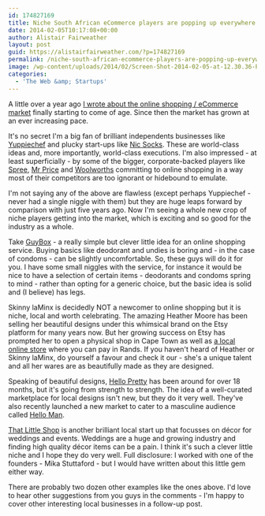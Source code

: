 ```yaml
---
id: 174827169
title: Niche South African eCommerce players are popping up everywhere
date: 2014-02-05T10:17:08+00:00
author: Alistair Fairweather
layout: post
guid: https://alistairfairweather.com/?p=174827169
permalink: /niche-south-african-ecommerce-players-are-popping-up-everywhere/
image: /wp-content/uploads/2014/02/Screen-Shot-2014-02-05-at-12.30.36-PM.png
categories:
  - 'The Web &amp; Startups'
---
```

A little over a year ago <a title="Online shopping article" href="http://mg.co.za/article/2012-11-22-00-online-shopping-in-south-africa-has-finally-come-of-age" target="_blank">I wrote about the online shopping / eCommerce market</a> finally starting to come of age. Since then the market has grown at an ever increasing pace.

It's no secret I'm a big fan of brilliant independents businesses like <a href="http://www.yuppiechef.com/" target="_blank">Yuppiechef</a> and plucky start-ups like <a href="http://nicsocks.com/" target="_blank">Nic Socks</a>. These are world-class ideas and, more importantly, world-class executions. I'm also impressed - at least superficially - by some of the bigger, corporate-backed players like <a href="http://www.spree.co.za/" target="_blank">Spree</a>, <a href="http://www.mrp.com/en_za/" target="_blank">Mr Price</a> and <a href="http://www.woolworths.co.za/" target="_blank">Woolworths</a> committing to online shopping in a way most of their competitors are too ignorant or hidebound to emulate.

I'm not saying any of the above are flawless (except perhaps Yuppiechef - never had a single niggle with them) but they are huge leaps forward by comparison with just five years ago. Now I'm seeing a whole new crop of niche players getting into the market, which is exciting and so good for the industry as a whole.

Take <a href="http://guybox.co.za/" target="_blank">GuyBox</a> - a really simple but clever little idea for an online shopping service. Buying basics like deodorant and undies is boring and - in the case of condoms - can be slightly uncomfortable. So, these guys will do it for you. I have some small niggles with the service, for instance it would be nice to have a selection of certain items - deodorants and condoms spring to mind - rather than opting for a generic choice, but the basic idea is solid and (I believe) has legs.

Skinny laMinx is decidedly NOT a newcomer to online shopping but it is niche, local and worth celebrating. The amazing Heather Moore has been selling her beautiful designs under this whimsical brand on the Etsy platform for many years now. But her growing success on Etsy has prompted her to open a physical shop in Cape Town as well as <a href="http://shop.skinnylaminx.com/" target="_blank">a local online store</a> where you can pay in Rands. If you haven't heard of Heather or Skinny laMinx, do yourself a favour and check it our - she's a unique talent and all her wares are as beautifully made as they are designed.

Speaking of beautiful designs, <a href="https://hellopretty.co.za/" target="_blank">Hello Pretty</a> has been around for over 18 months, but it's going from strength to strength. The idea of a well-curated marketplace for local designs isn't new, but they do it very well. They've also recently launched a new market to cater to a masculine audience called <a href="https://helloman.co.za" target="_blank">Hello Man</a>.

<a href="http://www.thatlittleshop.co.za/" target="_blank">That Little Shop</a> is another brilliant local start up that focusses on décor for weddings and events. Weddings are a huge and growing industry and finding high quality décor items can be a pain. I think it's such a clever little niche and I hope they do very well. Full disclosure: I worked with one of the founders - Mika Stuttaford - but I would have written about this little gem either way.

There are probably two dozen other examples like the ones above. I'd love to hear other suggestions from you guys in the comments - I'm happy to cover other interesting local businesses in a follow-up post.